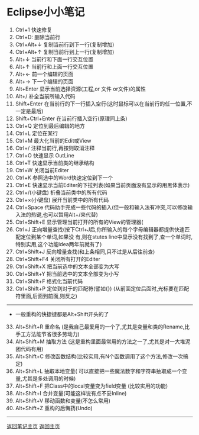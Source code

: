 # Eclipse小小笔记 #




 1. Ctrl+1 快速修复
 2. Ctrl+D: 删除当前行
 3. Ctrl+Alt+↓ 复制当前行到下一行(复制增加)
 4. Ctrl+Alt+↑ 复制当前行到上一行(复制增加)
 5. Alt+↓ 当前行和下面一行交互位置
 6. Alt+↑ 当前行和上面一行交互位置
 7. Alt+← 前一个编辑的页面
 8. Alt+→ 下一个编辑的页面
 9. Alt+Enter 显示当前选择资源(工程,or 文件 or文件)的属性
 10. Alt+/ 补全当前所输入代码
 11. Shift+Enter 在当前行的下一行插入空行(这时鼠标可以在当前行的任一位置,不一定是最后)
 12. Shift+Ctrl+Enter 在当前行插入空行(原理同上条)
 13. Ctrl+Q 定位到最后编辑的地方
 14. Ctrl+L 定位在某行 
 15. Ctrl+M 最大化当前的Edit或View 
 16. Ctrl+/ 注释当前行,再按则取消注释
 17. Ctrl+O 快速显示 OutLine
 18. Ctrl+T 快速显示当前类的继承结构
 19. Ctrl+W 关闭当前Editer
 20. Ctrl+K 参照选中的Word快速定位到下一个
 21. Ctrl+E 快速显示当前Editer的下拉列表(如果当前页面没有显示的用黑体表示)
 22. Ctrl+/(小键盘) 折叠当前类中的所有代码
 23. Ctrl+×(小键盘) 展开当前类中的所有代码
 24. Ctrl+Space 代码助手完成一些代码的插入(但一般和输入法有冲突,可以修改输入法的热键,也可以暂用Alt+/来代替)
 25. Ctrl+Shift+E 显示管理当前打开的所有的View的管理器(
 26. Ctrl+J 正向增量查找(按下Ctrl+J后,你所输入的每个字母编辑器都提供快速匹配定位到某个单词,如果没
  有,则在stutes line中显示没有找到了,查一个单词时,特别实用,这个功能Idea两年前就有了)
 27. Ctrl+Shift+J 反向增量查找(和上条相同,只不过是从后往前查)
 28. Ctrl+Shift+F4 关闭所有打开的Editer
 29. Ctrl+Shift+X 把当前选中的文本全部变为大写
 30. Ctrl+Shift+Y 把当前选中的文本全部变为小写
 31. Ctrl+Shift+F 格式化当前代码
 32. Ctrl+Shift+P 定位到对于的匹配符(譬如{}) (从前面定位后面时,光标要在匹配符里面,后面到前面,则反之)
------------------------------ 
- 一般重构的快捷键都是Alt+Shift开头的了
 33. Alt+Shift+R 重命名 (是我自己最爱用的一个了,尤其是变量和类的Rename,比手工方法能节省很多劳动力)
 34. Alt+Shift+M 抽取方法 (这是重构里面最常用的方法之一了,尤其是对一大堆泥团代码有用)
 35. Alt+Shift+C 修改函数结构(比较实用,有N个函数调用了这个方法,修改一次搞定)
 36. Alt+Shift+L 抽取本地变量( 可以直接把一些魔法数字和字符串抽取成一个变量,尤其是多处调用的时候)
 37. Alt+Shift+F 把Class中的local变量变为field变量 (比较实用的功能)
 38. Alt+Shift+I 合并变量(可能这样说有点不妥Inline)
 39. Alt+Shift+V 移动函数和变量(不怎么常用)
 40. Alt+Shift+Z 重构的后悔药(Undo)







------------------------
 [返回笔记主页](11.md)
 [返回主页](../README.md)